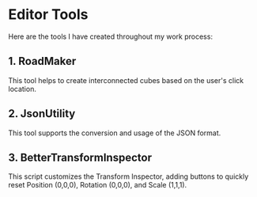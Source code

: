 # Editor Tools

Here are the tools I have created throughout my work process:

## 1. RoadMaker

This tool helps to create interconnected cubes based on the user's click location.

## 2. JsonUtility

This tool supports the conversion and usage of the JSON format.

## 3. BetterTransformInspector

This script customizes the Transform Inspector, adding buttons to quickly reset Position (0,0,0), Rotation (0,0,0), and Scale (1,1,1).
